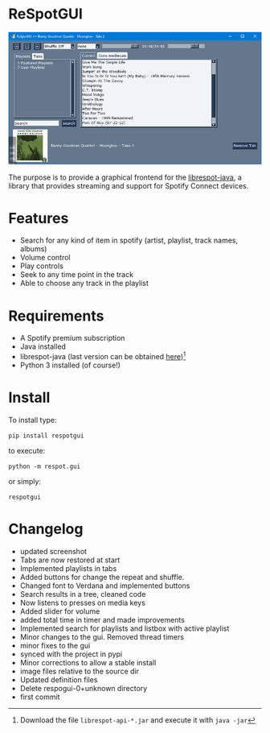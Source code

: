 # ReSpotGUI

![](https://raw.githubusercontent.com/digfish/respotgui/master/respotgui.png)

The purpose is to provide a graphical frontend for the [librespot-java](https://github.com/librespot-org/librespot-java), a library that provides streaming and support for Spotify Connect devices. 

# Features
- Search for any kind of item in spotify (artist, playlist, track names, albums)
- Volume control
- Play controls
- Seek to any time point in the track
- Able to choose any track in the playlist

# Requirements

- A Spotify premium subscription
- Java installed
- librespot-java (last version can be obtained [here](https://github.com/librespot-org/librespot-java/releases))[^1]
- Python 3 installed (of course!)

# Install

To install type:

```
pip install respotgui
```

to execute:
```
python -m respot.gui
```
or simply:
```
respotgui
```

[^1]: Download the file `librespot-api-*.jar` and execute it with `java -jar`

# Changelog

- updated screenshot
- Tabs are now restored at start
- Implemented playlists in tabs
- Added buttons for change the repeat and shuffle.
- Changed font to Verdana and implemented buttons
- Search results in a tree, cleaned code
- Now listens to presses on media keys
- Added slider for volume
- added total time in timer and made improvements
- Implemented search for playlists and listbox with active playlist
- Minor changes to the gui. Removed thread timers
- minor fixes to the gui
- synced with the project in pypi
- Minor corrections to allow a stable install
- image files relative to the source dir
- Updated definition files
- Delete respogui-0+unknown directory
- first commit
